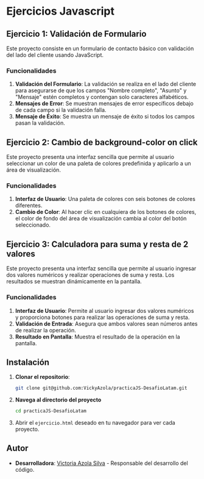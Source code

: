 # Ejercicios Javascript

## Ejercicio 1: Validación de Formulario

Este proyecto consiste en un formulario de contacto básico con validación del lado del cliente usando JavaScript. 

### Funcionalidades

1. **Validación del Formulario**: La validación se realiza en el lado del cliente para asegurarse de que los campos "Nombre completo", "Asunto" y "Mensaje" estén completos y contengan solo caracteres alfabéticos.
2. **Mensajes de Error**: Se muestran mensajes de error específicos debajo de cada campo si la validación falla.
3. **Mensaje de Éxito**: Se muestra un mensaje de éxito si todos los campos pasan la validación.

## Ejercicio 2: Cambio de background-color on click

Este proyecto presenta una interfaz sencilla que permite al usuario seleccionar un color de una paleta de colores predefinida y aplicarlo a un área de visualización.

### Funcionalidades

1. **Interfaz de Usuario**: Una paleta de colores con seis botones de colores diferentes.
2. **Cambio de Color**: Al hacer clic en cualquiera de los botones de colores, el color de fondo del área de visualización cambia al color del botón seleccionado.

## Ejercicio 3: Calculadora para suma y resta de 2 valores

Este proyecto presenta una interfaz sencilla que permite al usuario ingresar dos valores numéricos y realizar operaciones de suma y resta. Los resultados se muestran dinámicamente en la pantalla.

### Funcionalidades

1. **Interfaz de Usuario**: Permite al usuario ingresar dos valores numéricos y proporciona botones para realizar las operaciones de suma y resta.
2. **Validación de Entrada**: Asegura que ambos valores sean números antes de realizar la operación.
3. **Resultado en Pantalla**: Muestra el resultado de la operación en la pantalla.

## Instalación

1. **Clonar el repositorio**:
    ```bash
    git clone git@github.com:VickyAzola/practicaJS-DesafioLatam.git
    ```
2. **Navega al directorio del proyecto**
    ```bash
    cd practicaJS-DesafioLatam
    ```
4. Abrir el `ejercicio.html` deseado en tu navegador para ver cada proyecto.

## Autor

- **Desarrolladora**: [Victoria Azola Silva](https://github.com/VickyAzola) - Responsable del desarrollo del código.
